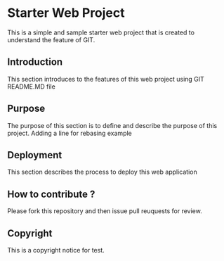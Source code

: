 # Starter Web Project

This is a simple and sample starter web project that is created to understand the feature of GIT.

## Introduction

This section introduces to the features of this web project using GIT README.MD file

## Purpose

The purpose of this section is to define and describe the purpose of this project.
Adding a line for rebasing example
## Deployment

This section describes the process to deploy this web application
## How to contribute ?

 Please fork this repository and then issue pull reuquests for review.

## Copyright

This is a copyright notice for test.
